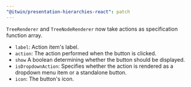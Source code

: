 ```yaml
---
"@itwin/presentation-hierarchies-react": patch
---
```


`TreeRenderer` and `TreeNodeRenderer` now take actions as specification function array.

- `label`: Action item's label.
- `action`: The action performed when the button is clicked.
- `show` A boolean determining whether the button should be displayed.
- `isDropdownAction`: Specifies whether the action is rendered as a dropdown menu item or a standalone button.
- `icon`: The button's icon.
